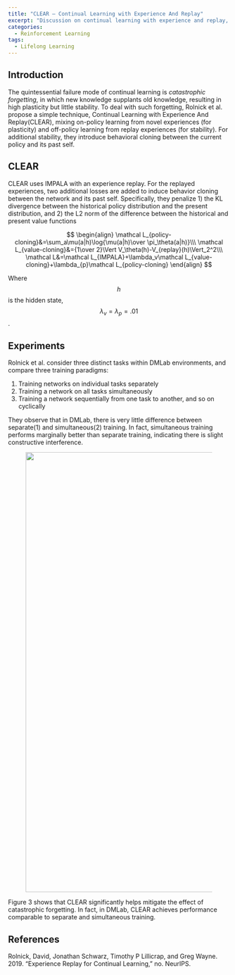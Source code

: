 ```yaml
---
title: "CLEAR — Continual Learning with Experience And Replay"
excerpt: "Discussion on continual learning with experience and replay, a simple method preventing catastrophic forgetting and improve stability of learning."
categories:
  - Reinforcement Learning
tags:
  - Lifelong Learning
---
```


## Introduction

The quintessential failure mode of continual learning is *catastrophic forgetting*, in which new knowledge supplants old knowledge, resulting in high plasticity but little stability. To deal with such forgetting, Rolnick et al. propose a simple technique, Continual Learning with Experience And Replay(CLEAR), mixing on-policy learning from novel experiences (for plasticity) and off-policy learning from replay experiences (for stability). For additional stability, they introduce behavioral cloning between the current policy and its past self. 

## CLEAR

CLEAR uses IMPALA with an experience replay. For the replayed experiences, two additional losses are added to induce behavior cloning between the network and its past self. Specifically, they penalize 1) the KL divergence between the historical policy distribution and the present distribution, and 2) the L2 norm of the difference between the historical and present value functions

$$
\begin{align}
\mathcal L_{policy-cloning}&=\sum_a\mu(a|h)\log{\mu(a|h)\over \pi_\theta(a|h)}\\\
\mathcal L_{value-cloning}&={1\over 2}\Vert V_\theta(h)-V_{replay}(h)\Vert_2^2\\\
\mathcal L&=\mathcal L_{IMPALA}+\lambda_v\mathcal L_{value-cloning}+\lambda_{p}\mathcal L_{policy-cloning}
\end{align}
$$

Where $$h$$ is the hidden state, $$\lambda_v=\lambda_p=.01$$ .

## Experiments

Rolnick et al. consider three distinct tasks within DMLab environments, and compare three training paradigms:

1. Training networks on individual tasks separately
2. Training a network on all tasks simultaneously
3. Training a network sequentially from one task to another, and so on cyclically

They observe that in DMLab, there is very little difference between separate(1) and simultaneous(2) training. In fact, simultaneous training performs marginally better than separate training, indicating there is slight constructive interference.

<figure>
  <img src="{{ '/images/lieflong/CLEAR-Figure-3.png' | absolute_url }}" alt="" width="1000">
  <figcaption></figcaption>
  <style>
    figure figcaption {
    text-align: center;
    }
  </style>
</figure>

Figure 3 shows that CLEAR significantly helps mitigate the effect of catastrophic forgetting. In fact, in DMLab, CLEAR achieves performance comparable to separate and simultaneous training.

## References

Rolnick, David, Jonathan Schwarz, Timothy P Lillicrap, and Greg Wayne. 2019. “Experience Replay for Continual Learning,” no. NeurIPS.